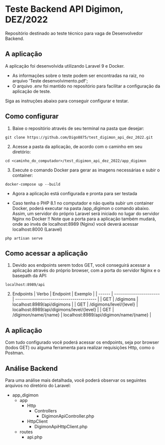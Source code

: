 # Teste Backend API Digimon, DEZ/2022

Repositório destinado ao teste técnico para vaga de Desenvolvedor Backend.


## A aplicação
A aplicação foi desenvolvida utilizando Laravel 9 e Docker.

- As informações sobre o teste podem ser encontradas na raiz, no arquivo 'Teste desenvolvimento.pdf';
- O arquivo .env foi mantido no repositório para facilitar a configuração da aplicação de teste.

Siga as instruções abaixo para conseguir configurar e testar.


## Como configurar
1. Baixe o repositório através de seu terminal na pasta que desejar:
```
git clone https://github.com/Digo8875/test_digimon_api_dez_2022.git
```

2. Acesse a pasta da aplicação, de acordo com o caminho em seu diretório:
```
cd <caminho_do_computador>/test_digimon_api_dez_2022/app_digimon
```

3. Execute o comando Docker para gerar as imagens necessárias e subir o container:
```
docker-compose up --build
```

* Agora a aplicação está configurada e pronta para ser testada

* Caso tenha o PHP 8.1 no computador e não queita subir um container Docker, poderá executar na pasta /app_digimon o comando abaixo.
Assim, um servidor do próprio Laravel será iniciado no lugar do servidor Nginx no Docker
!! Note que a porta para a aplicação também mudará, onde ao invés de localhost:8989 (Nginx) você deverá acessar localhost:8000 (Laravel)
```
php artisan serve
```


## Como acessar a aplicação
1. Devido aos endpoints serem todos GET, você conseguirá acessar a aplicação através do próprio browser, com a porta do servidor Nginx e o basepath da API:
```
localhost:8989/api
```

2. Endpoints
| Verbo  | Endpoint                | Exemplo                                   |
| ------ | ----------------------- | ----------------------------------------- |
| GET    | /digimons               | localhost:8989/api/digimons               |
| GET    | /digimons/level/{level} | localhost:8989/api/digimons/level/{level} |
| GET    | /digimon/name/{name}    | localhost:8989/api/digimon/name/{name}    |


## A aplicação
Com tudo configurado você poderá acessar os endpoints, seja por browser (todos GET) ou alguma ferramenta para realizar requisições Http, como o Postman.


## Análise Backend
Para uma análise mais detalhada, você poderá observar os seguintes arquivos no diretório do Laravel:

- app_digimon
    - app
        - Http 
            - Controllers
                - DigimonApiController.php
        - HttpClient
            - DigimonApiHttpClient.php
    - routes
        - api.php